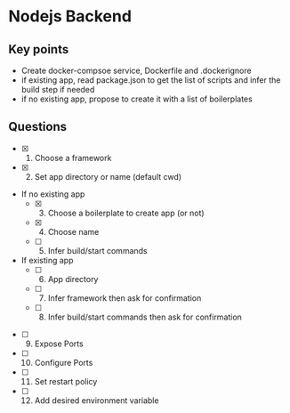 # Nodejs Backend

## Key points

- Create docker-compsoe service, Dockerfile and .dockerignore
- if existing app, read package.json to get the list of scripts and infer the build step if needed
- if no existing app, propose to create it with a list of boilerplates

## Questions

- [x] 1. Choose a framework
- [x] 2. Set app directory or name (default cwd)
- If no existing app
  - [x] 3. Choose a boilerplate to create app (or not)
  - [x] 4. Choose name
  - [ ] 5. Infer build/start commands
- If existing app
  - [ ] 6. App directory
  - [ ] 7. Infer framework then ask for confirmation
  - [ ] 8. Infer build/start commands then ask for confirmation
- [ ] 9. Expose Ports
- [ ] 10. Configure Ports
- [ ] 11. Set restart policy
- [ ] 12. Add desired environment variable
